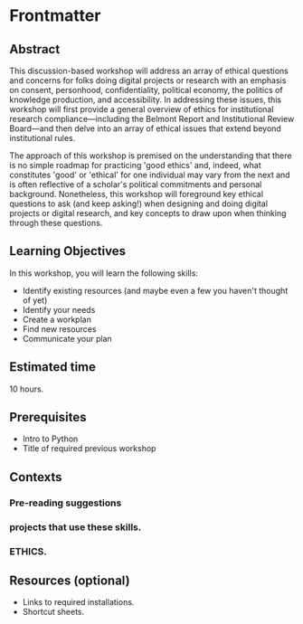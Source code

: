 # Frontmatter
 
## Abstract

This discussion-based workshop will address an array of ethical questions and concerns for folks doing digital projects or research with an emphasis on consent, personhood, confidentiality, political economy, the politics of knowledge production, and accessibility. In addressing these issues, this workshop will first provide a general overview of ethics for institutional research compliance—including the Belmont Report and Institutional Review Board—and then delve into an array of ethical issues that extend beyond institutional rules.

The approach of this workshop is premised on the understanding that there is no simple roadmap for practicing 'good ethics' and, indeed, what constitutes 'good' or 'ethical' for one individual may vary from the next and is often reflective of a scholar's political commitments and personal background. Nonetheless, this workshop will foreground key ethical questions to ask (and keep asking!) when designing and doing digital projects or digital research, and key concepts to draw upon when thinking through these questions.

## Learning Objectives

In this workshop, you will learn the following skills:
- Identify existing resources (and maybe even a few you haven't thought of yet)
- Identify your needs
- Create a workplan 
- Find new resources
- Communicate your plan

## Estimated time

10 hours.

## Prerequisites

- Intro to Python
- Title of required previous workshop

## Contexts

### Pre-reading suggestions
### projects that use these skills. 
### ETHICS.

## Resources (optional)

- Links to required installations.
- Shortcut sheets.
